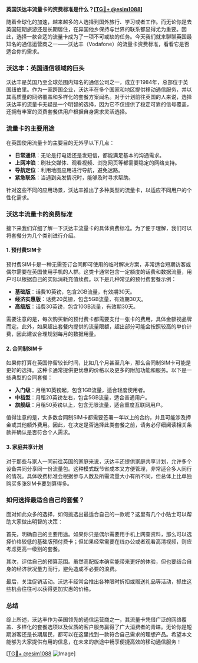 **英国沃达丰流量卡的资费标准是什么？[[TG💪+ @esim1088](https://t.me/s/esim1088)]**

随着全球化的加速，越来越多的人选择到国外旅行、学习或者工作。而无论你是去英国短期旅游还是长期居住，在异国他乡保持与世界的联系都显得尤为重要。因此，选择一款合适的流量卡成为了一项不可或缺的任务。今天我们就来聊聊英国最知名的通信运营商之一——沃达丰（Vodafone）的流量卡资费标准，看看它是否适合你的需求。

### 沃达丰：英国通信领域的巨头

沃达丰是英国乃至全球范围内知名的通信公司之一，成立于1984年，总部位于英国纽伯里。作为一家跨国企业，沃达丰在多个国家和地区提供移动通信服务，并以其高质量的网络覆盖和多样化的套餐方案闻名。对于计划前往英国的人来说，选择沃达丰的流量卡无疑是一个明智的选择，因为它不仅提供了稳定可靠的信号覆盖，还拥有丰富的资费套餐供用户根据自身需求灵活选择。

### 流量卡的主要用途

在英国使用流量卡的主要目的无外乎以下几点：

- **日常通讯**：无论是打电话还是发短信，都能满足基本的沟通需求。
- **上网冲浪**：刷社交媒体、观看视频、浏览网页等都需要稳定的网络支持。
- **导航定位**：利用地图应用进行导航，避免迷路。
- **紧急联系**：当遇到突发情况时，能够及时寻求帮助。

针对这些不同的应用场景，沃达丰推出了多种类型的流量卡，以适应不同用户的个性化需求。

### 沃达丰流量卡的资费标准

接下来我们详细了解一下沃达丰流量卡的具体资费标准。为了便于理解，我们可以将套餐分为几个类别进行介绍。

#### 1. 预付费SIM卡

预付费SIM卡是一种无需签订合同即可使用的临时解决方案，非常适合短期访客或偶尔需要在英国使用手机的人群。这类卡通常包含一定额度的话费和数据流量，用户可以根据自己的实际消耗充值续费。以下是几种常见的预付费套餐示例：

- **基础版**：话费10英镑，包含2GB流量，有效期30天。
- **经济实惠版**：话费20英镑，包含5GB流量，有效期30天。
- **高级版**：话费30英镑，包含10GB流量，有效期30天。

需要注意的是，每次购买新的预付费卡都需要支付一张卡的费用，具体金额视品牌而定。此外，如果超出套餐内提供的流量限额，超出部分可能会按照较高的单价计费，因此建议合理规划每月的数据用量。

#### 2. 合同制SIM卡

如果你打算在英国停留较长时间，比如几个月甚至几年，那么合同制SIM卡可能是更好的选择。这种卡通常提供更优惠的价格以及更多的附加功能和服务。以下是一些典型的合同套餐：

- **入门级**：月租10英镑起，包含1GB流量，适合轻度使用者。
- **中档型**：月租20英镑左右，包含5GB流量，适合普通用户。
- **旗舰级**：月租50英镑以上，包含无限流量，适合重度互联网用户。

值得注意的是，大多数合同制SIM卡都需要签署一年以上的合约，并且可能涉及押金或其他额外费用。因此，在决定是否选择此类套餐之前，请务必仔细阅读相关条款并确认是否符合个人需求。

#### 3. 家庭共享计划

对于那些与家人一同前往英国的家庭来说，沃达丰还提供家庭共享计划，允许多个设备共同分享同一份流量包。这种模式既节省成本又方便管理，非常适合多人同行的情况。具体收费标准会根据参与人数及所需流量大小有所不同，但总体上比单独购买多张SIM卡要划算得多。

### 如何选择最适合自己的套餐？

面对如此众多的选择，如何挑选出最适合自己的一款呢？这里有几个小贴士可以帮助大家做出明智的决策：

首先，明确自己的主要用途。如果你只是偶尔需要用手机上网查资料，那么可以选择价格较低的基础版预付费卡；但如果经常需要在线办公或者观看高清视频，则应考虑更高一级别的套餐。

其次，评估自己的预算范围。虽然高配版本确实能带来更好的体验，但也要结合自身的经济状况量力而行，避免造成不必要的浪费。

最后，关注促销活动。沃达丰经常会推出各种限时折扣或赠送礼品等活动，抓住这些机会往往可以获得更加实惠的价格。

### 总结

综上所述，沃达丰作为英国领先的通信运营商之一，其流量卡凭借广泛的网络覆盖、多样化的套餐选项以及优质的客户服务赢得了广大消费者的青睐。无论你是短期游客还是长期居民，都可以在这里找到一款符合自己需求的理想产品。希望本文能够为大家提供有用的信息，在未来的旅途中畅享便捷高效的移动通信服务！

[[TG💪+ @esim1088](https://t.me/s/esim1088) ![Image](https://i.postimg.cc/4NQfJmqS/Snipaste-2025-05-13-00-14-12.png)]